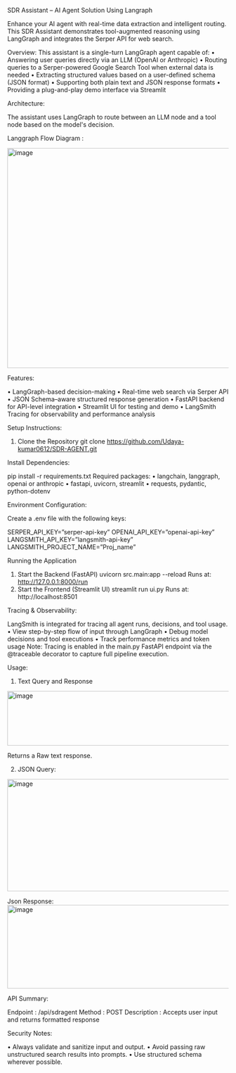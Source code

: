 SDR Assistant – AI Agent Solution Using Langraph

Enhance your AI agent with real-time data extraction and intelligent routing. This SDR Assistant demonstrates tool-augmented reasoning using LangGraph and integrates the Serper API for web search.

Overview: 
This assistant is a single-turn LangGraph agent capable of:
•	Answering user queries directly via an LLM (OpenAI or Anthropic)
•	Routing queries to a Serper-powered Google Search Tool when external data is needed
•	Extracting structured values based on a user-defined schema (JSON format)
•	Supporting both plain text and JSON response formats
•	Providing a plug-and-play demo interface via Streamlit

Architecture:

The assistant uses LangGraph to route between an LLM node and a tool node based on the model's decision.

Langgraph Flow Diagram :

<img width="600" height="500" alt="image" src="https://github.com/user-attachments/assets/8d759d42-d52d-4b31-962d-3d1bceda39ef" />

Features:

•	LangGraph-based decision-making
•	Real-time web search via Serper API
•	JSON Schema–aware structured response generation
•	FastAPI backend for API-level integration
•	Streamlit UI for testing and demo
•	LangSmith Tracing for observability and performance analysis



Setup Instructions:

1.	Clone the Repository
git clone https://github.com/Udaya-kumar0612/SDR-AGENT.git

Install Dependencies:

pip install -r requirements.txt
Required packages:
•	langchain, langgraph, openai or anthropic
•	fastapi, uvicorn, streamlit
•	requests, pydantic, python-dotenv

Environment Configuration:

Create a .env file with the following keys:

SERPER_API_KEY=”serper-api-key”
OPENAI_API_KEY=”openai-api-key”
LANGSMITH_API_KEY=”langsmith-api-key”
LANGSMITH_PROJECT_NAME=”Proj_name”

Running the Application

1. Start the Backend (FastAPI)
uvicorn src.main:app --reload
Runs at: http://127.0.0.1:8000/run
2. Start the Frontend (Streamlit UI)
streamlit run ui.py
Runs at: http://localhost:8501

Tracing & Observability:

LangSmith is integrated for tracing all agent runs, decisions, and tool usage.
•	View step-by-step flow of input through LangGraph
•	Debug model decisions and tool executions
•	Track performance metrics and token usage
Note: Tracing is enabled in the main.py FastAPI endpoint via the @traceable decorator to capture full pipeline execution.

Usage:
1.	Text Query and Response
   <img width="940" height="124" alt="image" src="https://github.com/user-attachments/assets/3287ae70-e6f2-4d27-a5f1-4dbccac0703a" />
   
  Returns a Raw text response.

2.	JSON Query:
   <img width="1028" height="255" alt="image" src="https://github.com/user-attachments/assets/14d69021-269e-413a-a594-0ec787b0814a" />

   
  Json Response:
  <img width="943" height="190" alt="image" src="https://github.com/user-attachments/assets/e9c4e8fd-b9ea-411b-adeb-8e01e71f6a03" />

 

API Summary:

Endpoint :  /api/sdragent
Method : POST
Description : Accepts user input and returns formatted response

Security Notes:

•	Always validate and sanitize input and output.
•	Avoid passing raw unstructured search results into prompts.
•	Use structured schema wherever possible.	  
	





